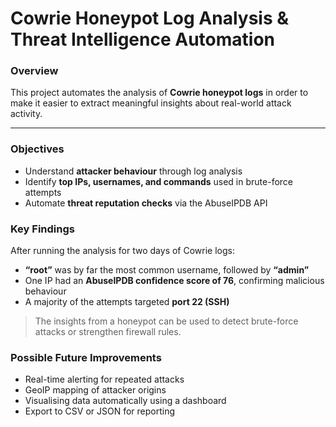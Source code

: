 # Cowrie Honeypot Log Analysis & Threat Intelligence Automation

### Overview
This project automates the analysis of **Cowrie honeypot logs** in order to make it easier to extract meaningful insights about real-world attack activity.  

---

### Objectives
- Understand **attacker behaviour** through log analysis  
- Identify **top IPs, usernames, and commands** used in brute-force attempts  
- Automate **threat reputation checks** via the AbuseIPDB API
  
###  Key Findings
After running the analysis for two days of Cowrie logs:
- **“root”** was by far the most common username, followed by **“admin”**  
- One IP had an **AbuseIPDB confidence score of 76**, confirming malicious behaviour  
- A majority of the attempts targeted **port 22 (SSH)** 

> The insights from a honeypot can be used to detect brute-force attacks or strengthen firewall rules.

### Possible Future Improvements
- Real-time alerting for repeated attacks
- GeoIP mapping of attacker origins
- Visualising data automatically using a dashboard
- Export to CSV or JSON for reporting


